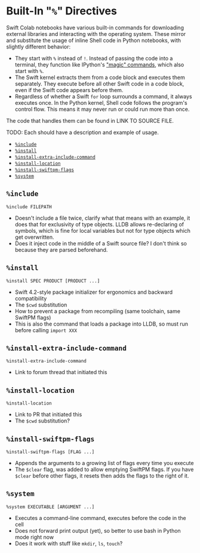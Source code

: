 # Built-In "`%`" Directives

Swift Colab notebooks have various built-in commands for downloading external libraries and interacting with the operating system. These mirror and substitute the usage of inline Shell code in Python notebooks, with slightly different behavior:

- They start with `%` instead of `!`. Instead of passing the code into a terminal, they function like IPython's ["magic" commands](http://ipython.org/ipython-doc/dev/interactive/magics.html), which also start with `%`.
- The Swift kernel extracts them from a code block and executes them separately. They execute before all other Swift code in a code block, even if the Swift code appears before them.
- Regardless of whether a Swift `for` loop surrounds a command, it always executes once. In the Python kernel, Shell code follows the program's control flow. This means it may never run or could run more than once.

The code that handles them can be found in LINK TO SOURCE FILE.

TODO: Each should have a description and example of usage.

- [`%include`](#include)
- [`%install`](#install)
- [`%install-extra-include-command`](#install-extra-include-command)
- [`%install-location`](#install-location)
- [`%install-swiftpm-flags`](#install-swiftpm-flags)
- [`%system`](#system)

## `%include`
```
%include FILEPATH
```

- Doesn't include a file twice, clarify what that means with an example, it does that for exclusivity of type objects. LLDB allows re-declaring of symbols, which is fine for local variables but not for type objects which get overwritten.
- Does it inject code in the middle of a Swift source file? I don't think so because they are parsed beforehand.

## `%install`
```
%install SPEC PRODUCT [PRODUCT ...]
```

- Swift 4.2-style package initializer for ergonomics and backward compatibility
- The `$cwd` substitution
- How to prevent a package from recompiling (same toolchain, same SwiftPM flags)
- This is also the command that loads a package into LLDB, so must run before calling `import XXX`

## `%install-extra-include-command`
```
%install-extra-include-command
```

- Link to forum thread that initiated this

## `%install-location`
```
%install-location
```

- Link to PR that initiated this
- The `$cwd` substitution?

## `%install-swiftpm-flags`
```
%install-swiftpm-flags [FLAG ...]
```

- Appends the arguments to a growing list of flags every time you execute
- The `$clear` flag, was added to allow emptying SwiftPM flags. If you have `$clear` before other flags, it resets then adds the flags to the right of it.

## `%system`
```
%system EXECUTABLE [ARGUMENT ...]
```

- Executes a command-line command, executes before the code in the cell
- Does not forward print output (yet), so better to use bash in Python mode right now
- Does it work with stuff like `mkdir`, `ls`, `touch`?
